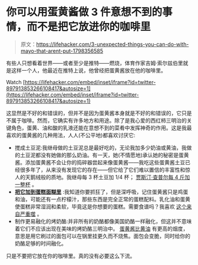 # 你可以用蛋黄酱做 3 件意想不到的事情，而不是把它放进你的咖啡里

> 原文：<https://lifehacker.com/3-unexpected-things-you-can-do-with-mayo-that-arent-put-1798356585>

有些人只想看着世界——或者至少是推特——燃烧，体育作家吉姆·索尔兹伯里就是这样一个人，他最近在推特上说，他曾经把蛋黄酱放在他的咖啡里。

Watch [https://lifehacker.com/embed/inset/iframe?id=twitter-897913853266108417&autosize=1](https://lifehacker.com/embed/inset/iframe?id=twitter-897913853266108417&autosize=1) 

这显然是不好的和错误的，但并不是因为蛋黄酱本身就是不好的和错误的，它只是不属于咖啡。然而，它确实有许多地方和用途。除了是我心爱的西红柿三明治的关键角色，蛋黄、油和酸的乳液还能在意想不到的菜肴中发挥神奇的作用。这是我最喜欢的蛋黄酱的几种用法，人人(不公平地)都喜欢讨厌它:

*   搅成土豆泥:我继母做的土豆泥总是最好吃的，无论我加多少奶油或黄油，我做的土豆泥都没有她做的那么奶油。有一天，她(不情愿地)承认她的秘密是蛋黄酱。添加蛋黄酱不会让你的捣碎器尝起来像蛋黄酱——我吃这些蛋黄酱土豆已经很多年了，从来没有发现它的存在——但它给了它们难以置信的丰富性和惊人的天鹅绒般的质地。我继母每 3 杯土豆加 1/4 杯； [贾斯汀·查普尔每 4 斤加一整杯](http://www.foodandwine.com/recipes/rich-and-creamy-mashed-potatoes) 。
*   [**把它加到蛋糕面糊里**](http://lifehacker.com/add-a-little-mayonnaise-to-your-batter-for-rich-moist-5877097) :我知道你要抓狂了，但是深呼吸，记住蛋黄酱只是鸡蛋和油，可能还有一点柠檬汁，那些东西是完全正常的蛋糕配料。乳化油和蛋黄使蛋糕非常湿润和柔软，毕竟这是你想要的蛋糕。需要食谱吗？我喜欢 [这个来自严重噬](http://www.seriouseats.com/recipes/2010/04/chocolate-mayonnaise-cake-recipe.html) 。
*   制作更易融化的烤奶酪:并非所有的奶酪都像美国奶酪一样融化，但这并不意味着它们不应该出现在美味的烤奶酪三明治中。 [蛋黄酱比黄油](https://whatscookingamerica.net/Information/CookingOilTypes.htm) 有更高的烟度，意思是用它刷过的面包可以在锅里挂更久而不烧焦。面包会变脆，同时给你的奶酪足够的时间融化。

只是不要把它放在你的咖啡里。真的没有必要这么下流。